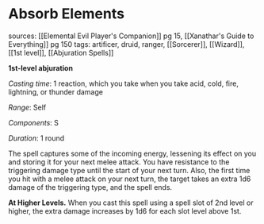 # Absorb Elements
sources: [[Elemental Evil Player's Companion]] pg 15, [[Xanathar's Guide to Everything]] pg 150
tags: artificer, druid, ranger, [[Sorcerer]], [[Wizard]], [[1st level]], [[Abjuration Spells]]

**1st-level abjuration**

*Casting time*: 1 reaction, which you take when you take acid, cold, fire, lightning, or thunder damage

*Range*: Self

*Components*: S

*Duration*: 1 round

The spell captures some of the incoming energy, lessening its effect on you and storing it for your next melee attack. You have resistance to the triggering damage type until the start of your next turn. Also, the first time you hit with a melee attack on your next turn, the target takes an extra 1d6 damage of the triggering type, and the spell ends.

**At Higher Levels.** When you cast this spell using a spell slot of 2nd level or higher, the extra damage increases by 1d6 for each slot level above 1st.
